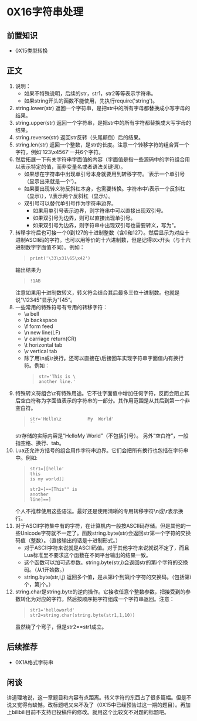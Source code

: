 # 0X16字符串处理
## 前置知识
* 0X15类型转换
## 正文
1. 说明：
    * 如果不特殊说明，后续的str，str1，str2等等表示字符串。
    * 如果string开头的函数不能使用，先执行require('string')。
2. string.lower(str) 返回一个字符串，是把str中的所有字母都替换成小写字母的结果。
3. string.upper(str) 返回一个字符串，是把str中的所有字符都替换成大写字母的结果。
4. string.reverse(str) 返回str反转（头尾颠倒）后的结果。
5. string.len(str) 返回一个整数，是str的长度。注意一个转移字符的组合算一个字符，例如'123\x4567'一共6个字符。
6. 然后拓展一下有关字符串字面值的内容（字面值是指一些源码中的字符组合用以表示特定的值，而非变量名或者语法关键词）。
    * 如果想在字符串中出现单引号本身就要用到转移字符。\'表示一个单引号（显示出来就是一个'）。
    * 如果要出现转义符反斜杠本身，也需要转换。字符串中\\表示一个反斜杠（显示\），\\\\表示两个反斜杠（显示\\）。
    * 双引号可以替代单引号作为字符串边界。
        + 如果用单引号表示边界，则字符串中可以直接出现双引号。
        + 如果双引号为边界，则可以直接出现单引号。
        + 如果双引号为边界，则字符串中出现双引号也需要转义，写为\"。        
7. 转移字符后也可接一个0到127的十进制整数（含0和127）。然后显示为对应十进制ASCII码的字符。也可以用等价的十六进制数，但是记得以x开头（与十六进制数字字面值不同）。例如：
    >```
    >print('\33\x31\65\x42')
    >```
    输出结果为
    >```
    >!1AB
    >```
    注意如果用十进制数转义，转义符会结合其后最多三位十进制数。也就是说"\12345"显示为“{45”。
8. 一些常用的特殊符号有专用的转移字符：
    * \a bell
    * \b backspace
    * \f form feed
    * \n new line(LF)
    * \r carriage return(CR)
    * \t horizontal tab
    * \v vertical tab
    * 除了用\n或\r换行。还可以直接在\后接回车实现字符串字面值内有换行符。例如：
        >```
        >str='This is \
        >another line.'
        >```
9. 特殊转义符组合\z有特殊用途。它不往字面值中增加任何字符，反而会阻止其后空白符称为字面值表示的字符串的一部分。其作用范围是从其后到第一个非空白符。
    >```
    >str='Hello\z          My  World'
    >``
    str存储的实际内容是“HelloMy World”（不包括引号）。
    另外“空白符”，一般指空格、换行、tab。
10. Lua还允许方括号的组合用作字符串边界。它们会把所有换行也包括在字符串中。例如:
    >```
    >str1=[[hello'
    >this
    >is my world]]
    >
    >str2=[==[This"" is
    > another 
    >line]==]
    >```
    个人不推荐使用这些语法。最好还是使用清晰的专用转移字符\n或\r表示换行。
11. 对于ASCII字符集中有的字符，在计算机内一般按ASCII码存储。但是其他的一些Unicode字符就不一定了。函数string.byte(str)会返回str第一个字符的交换码值（整数）。（直接输出的话是十进制形式。）
    * 对于ASCII字符来说就是ASCII码值。对于其他字符来说就说不定了，而且Lua标准里不要求这个函数在不同平台输出的结果一致。
    * 这个函数可以加可选参数。string.byte(str,i)会返回str的第i个字符的交换码。（从1开始数。）
    * string.byte(str,i,j) 返回多个值，是从第i个到第j个字符的交换码。（包括第i个，第j个。）
12. string.char是string.byte的逆向操作。它接收任意个整数参数，把接受到的参数转化为对应的字符。然后按顺序把字符组成一个字符串返回。注意：
    >```
    >str1='helloworld'
    >str2=string.char(string.byte(str1,1,10))
    >```
    虽然绕了个弯子，但是str2==str1成立。
## 后续推荐
* 0X1A格式字符串
## 闲谈
讲道理地说，这一章题目和内容有点距离。转义字符的东西占了很多篇幅。但是不说又觉得有缺憾。改标题吧又来不及了（0X15中已经预告过这一期的题目）。再加上bilibili目前不支持已投稿件的修改。就用这个比较文不对题的标题吧。
